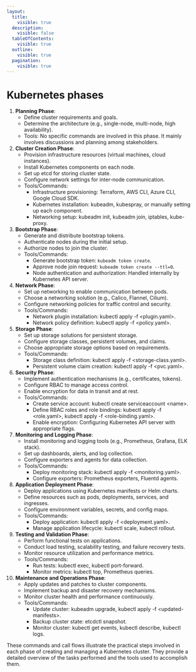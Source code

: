 ```yaml
---
layout:
  title:
    visible: true
  description:
    visible: false
  tableOfContents:
    visible: true
  outline:
    visible: true
  pagination:
    visible: true
---
```


# Kubernetes phases

1. **Planning Phase**:
   * Define cluster requirements and goals.
   * Determine the architecture (e.g., single-node, multi-node, high availability).
   * Tools: No specific commands are involved in this phase. It mainly involves discussions and planning among stakeholders.
2. **Cluster Creation Phase**:
   * Provision infrastructure resources (virtual machines, cloud instances).
   * Install Kubernetes components on each node.
   * Set up etcd for storing cluster state.
   * Configure network settings for inter-node communication.
   * Tools/Commands:
     * Infrastructure provisioning: Terraform, AWS CLI, Azure CLI, Google Cloud SDK.
     * Kubernetes installation: kubeadm, kubespray, or manually setting up each component.
     * Networking setup: kubeadm init, kubeadm join, iptables, kube-proxy.
3. **Bootstrap Phase**:
   * Generate and distribute bootstrap tokens.
   * Authenticate nodes during the initial setup.
   * Authorize nodes to join the cluster.
   * Tools/Commands:
     * Generate bootstrap token: `kubeadm token create`.
     * Approve node join request: `kubeadm token create --ttl=0`.
     * Node authentication and authorization: Handled internally by Kubernetes API server.
4. **Network Phase**:
   * Set up networking to enable communication between pods.
   * Choose a networking solution (e.g., Calico, Flannel, Cilium).
   * Configure networking policies for traffic control and security.
   * Tools/Commands:
     * Network plugin installation: kubectl apply -f \<plugin.yaml>.
     * Network policy definition: kubectl apply -f \<policy.yaml>.
5. **Storage Phase**:
   * Set up storage solutions for persistent storage.
   * Configure storage classes, persistent volumes, and claims.
   * Choose appropriate storage options based on requirements.
   * Tools/Commands:
     * Storage class definition: kubectl apply -f \<storage-class.yaml>.
     * Persistent volume claim creation: kubectl apply -f \<pvc.yaml>.
6. **Security Phase**:
   * Implement authentication mechanisms (e.g., certificates, tokens).
   * Configure RBAC to manage access control.
   * Enable encryption for data in transit and at rest.
   * Tools/Commands:
     * Create service account: kubectl create serviceaccount \<name>.
     * Define RBAC roles and role bindings: kubectl apply -f \<role.yaml>, kubectl apply -f \<role-binding.yaml>.
     * Enable encryption: Configuring Kubernetes API server with appropriate flags.
7. **Monitoring and Logging Phase**:
   * Install monitoring and logging tools (e.g., Prometheus, Grafana, ELK stack).
   * Set up dashboards, alerts, and log collection.
   * Configure exporters and agents for data collection.
   * Tools/Commands:
     * Deploy monitoring stack: kubectl apply -f \<monitoring.yaml>.
     * Configure exporters: Prometheus exporters, Fluentd agents.
8. **Application Deployment Phase**:
   * Deploy applications using Kubernetes manifests or Helm charts.
   * Define resources such as pods, deployments, services, and ingresses.
   * Configure environment variables, secrets, and config maps.
   * Tools/Commands:
     * Deploy application: kubectl apply -f \<deployment.yaml>.
     * Manage application lifecycle: kubectl scale, kubectl rollout.
9. **Testing and Validation Phase**:
   * Perform functional tests on applications.
   * Conduct load testing, scalability testing, and failure recovery tests.
   * Monitor resource utilization and performance metrics.
   * Tools/Commands:
     * Run tests: kubectl exec, kubectl port-forward.
     * Monitor metrics: kubectl top, Prometheus queries.
10. **Maintenance and Operations Phase**:
    * Apply updates and patches to cluster components.
    * Implement backup and disaster recovery mechanisms.
    * Monitor cluster health and performance continuously.
    * Tools/Commands:
      * Update cluster: kubeadm upgrade, kubectl apply -f \<updated-manifests>.
      * Backup cluster state: etcdctl snapshot.
      * Monitor cluster: kubectl get events, kubectl describe, kubectl logs.

These commands and call flows illustrate the practical steps involved in each phase of creating and managing a Kubernetes cluster. They provide a detailed overview of the tasks performed and the tools used to accomplish them.
